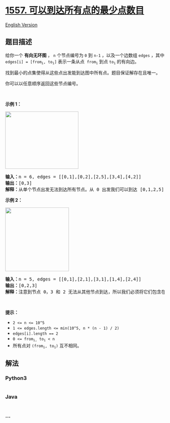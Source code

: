 # [1557. 可以到达所有点的最少点数目](https://leetcode-cn.com/problems/minimum-number-of-vertices-to-reach-all-nodes)

[English Version](/solution/1500-1599/1557.Minimum%20Number%20of%20Vertices%20to%20Reach%20All%20Nodes/README_EN.md)

## 题目描述

<!-- 这里写题目描述 -->

<p>给你一个 <strong>有向无环图</strong>&nbsp;， <code>n</code>&nbsp;个节点编号为 <code>0</code>&nbsp;到 <code>n-1</code>&nbsp;，以及一个边数组 <code>edges</code>&nbsp;，其中 <code>edges[i] = [from<sub>i</sub>, to<sub>i</sub>]</code>&nbsp;表示一条从点&nbsp;&nbsp;<code>from<sub>i</sub></code>&nbsp;到点&nbsp;<code>to<sub>i</sub></code>&nbsp;的有向边。</p>

<p>找到最小的点集使得从这些点出发能到达图中所有点。题目保证解存在且唯一。</p>

<p>你可以以任意顺序返回这些节点编号。</p>

<p>&nbsp;</p>

<p><strong>示例 1：</strong></p>

<p><img alt="" src="https://assets.leetcode-cn.com/aliyun-lc-upload/uploads/2020/08/22/5480e1.png" style="height: 181px; width: 231px;"></p>

<pre><strong>输入：</strong>n = 6, edges = [[0,1],[0,2],[2,5],[3,4],[4,2]]
<strong>输出：</strong>[0,3]
<strong>解释：</strong>从单个节点出发无法到达所有节点。从 0 出发我们可以到达 [0,1,2,5] 。从 3 出发我们可以到达 [3,4,2,5] 。所以我们输出 [0,3] 。</pre>

<p><strong>示例 2：</strong></p>

<p><img alt="" src="https://assets.leetcode-cn.com/aliyun-lc-upload/uploads/2020/08/22/5480e2.png" style="height: 201px; width: 201px;"></p>

<pre><strong>输入：</strong>n = 5, edges = [[0,1],[2,1],[3,1],[1,4],[2,4]]
<strong>输出：</strong>[0,2,3]
<strong>解释：</strong>注意到节点 0，3 和 2 无法从其他节点到达，所以我们必须将它们包含在结果点集中，这些点都能到达节点 1 和 4 。
</pre>

<p>&nbsp;</p>

<p><strong>提示：</strong></p>

<ul>
	<li><code>2 &lt;= n &lt;= 10^5</code></li>
	<li><code>1 &lt;= edges.length &lt;= min(10^5, n * (n - 1) / 2)</code></li>
	<li><code>edges[i].length == 2</code></li>
	<li><code>0 &lt;= from<sub>i,</sub>&nbsp;to<sub>i</sub> &lt; n</code></li>
	<li>所有点对&nbsp;<code>(from<sub>i</sub>, to<sub>i</sub>)</code>&nbsp;互不相同。</li>
</ul>


## 解法

<!-- 这里可写通用的实现逻辑 -->

<!-- tabs:start -->

### **Python3**

<!-- 这里可写当前语言的特殊实现逻辑 -->

```python

```

### **Java**

<!-- 这里可写当前语言的特殊实现逻辑 -->

```java

```

### **...**

```

```

<!-- tabs:end -->
